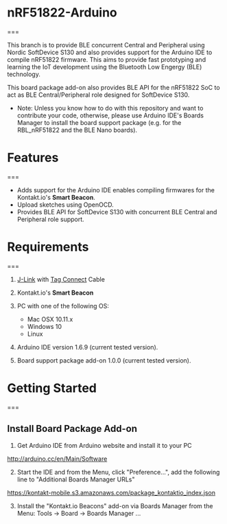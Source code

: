 
# nRF51822-Arduino
===

This branch is to provide BLE concurrent Central and Peripheral using Nordic SoftDevice S130 and also provides support for the Arduino IDE to compile nRF51822 firmware. This aims to provide fast prototyping and learning the IoT development using the Bluetooth Low Engergy (BLE) technology.

This board package add-on also provides BLE API for the nRF51822 SoC to act as BLE Central/Peripheral role designed for SoftDevice S130.

* Note: Unless you know how to do with this repository and want to contribute your code, otherwise, please use Arduino IDE's Boards Manager to install the board support package (e.g. for the RBL_nRF51822 and the BLE Nano boards).


# Features
===

* Adds support for the Arduino IDE enables compiling firmwares for the Kontakt.io's **Smart Beacon**.
* Upload sketches using OpenOCD.
* Provides BLE API for SoftDevice S130 with concurrent BLE Central and Peripheral role support.

# Requirements
===

1. [J-Link](https://www.segger.com/products/debug-probes/j-link/) with [Tag Connect](http://www.tag-connect.com/) Cable 

1. Kontakt.io's **Smart Beacon**

2. PC with one of the following OS:
    - Mac OSX 10.11.x
    - Windows 10
    - Linux

3. Arduino IDE version 1.6.9 (current tested version).

4. Board support package add-on 1.0.0 (current tested version).

# Getting Started
===

## Install Board Package Add-on

1. Get Arduino IDE from Arduino website and install it to your PC
  
  http://arduino.cc/en/Main/Software

2. Start the IDE and from the Menu, click "Preference...", add the following line to "Additional Boards Manager URLs"
 
  https://kontakt-mobile.s3.amazonaws.com/package_kontaktio_index.json
  
3. Install the "Kontakt.io Beacons" add-on via Boards Manager from the Menu: Tools -> Board -> Boards Manager ... 
